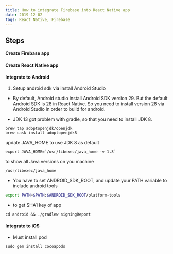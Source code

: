 ```yaml
---
title: How to integrate Firebase into React Native app
date: 2019-12-02
tags: React Native, Firebase
---
```


## Steps

#### Create Firebase app
#### Create React Native app
#### Integrate to Android

1. Setup android sdk via install Android Studio

* By default, Android studio install Android SDK version 29. But the default Android SDK is 28 in React Native. So you need to install version 28 via Android Studio in order to build for android.

* JDK 13 got problem with gradle, so that you need to install JDK 8.
```
brew tap adoptopenjdk/openjdk
brew cask install adoptopenjdk8
```

update JAVA_HOME to use JDK 8 as default

```
export JAVA_HOME=`/usr/libexec/java_home -v 1.8`
```

to show all Java versions on you machine

```
/usr/libexec/java_home
```

* You have to set ANDROID_SDK_ROOT, and update your PATH variable to include android tools

```bash
export PATH=$PATH:$ANDROID_SDK_ROOT/platform-tools
```

* to get SHA1 key of app
```
cd android && ./gradlew signingReport
```

#### Integrate to iOS
 
* Must install pod

```
sudo gem install cocoapods
```

